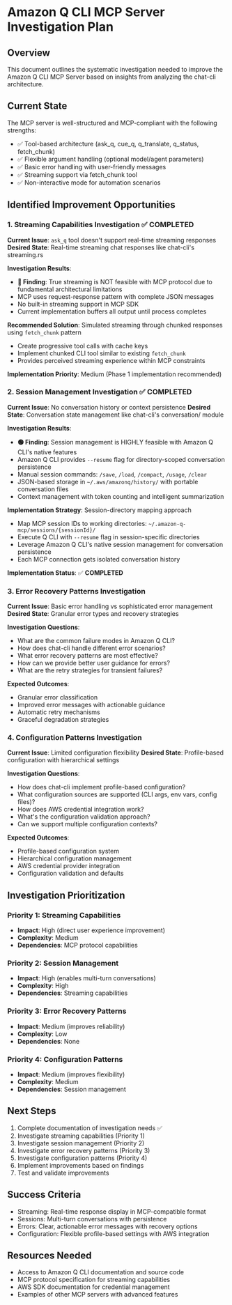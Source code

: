 # Amazon Q CLI MCP Server Investigation Plan

## Overview
This document outlines the systematic investigation needed to improve the Amazon Q CLI MCP Server based on insights from analyzing the chat-cli architecture.

## Current State
The MCP server is well-structured and MCP-compliant with the following strengths:
- ✅ Tool-based architecture (ask_q, cue_q, q_translate, q_status, fetch_chunk)
- ✅ Flexible argument handling (optional model/agent parameters)
- ✅ Basic error handling with user-friendly messages
- ✅ Streaming support via fetch_chunk tool
- ✅ Non-interactive mode for automation scenarios

## Identified Improvement Opportunities

### 1. Streaming Capabilities Investigation ✅ **COMPLETED**
**Current Issue**: `ask_q` tool doesn't support real-time streaming responses
**Desired State**: Real-time streaming chat responses like chat-cli's streaming.rs

**Investigation Results**:
- **🔴 Finding**: True streaming is NOT feasible with MCP protocol due to fundamental architectural limitations
- MCP uses request-response pattern with complete JSON messages
- No built-in streaming support in MCP SDK
- Current implementation buffers all output until process completes

**Recommended Solution**: Simulated streaming through chunked responses using `fetch_chunk` pattern
- Create progressive tool calls with cache keys
- Implement chunked CLI tool similar to existing `fetch_chunk`
- Provides perceived streaming experience within MCP constraints

**Implementation Priority**: Medium (Phase 1 implementation recommended)

### 2. Session Management Investigation ✅ **COMPLETED**
**Current Issue**: No conversation history or context persistence
**Desired State**: Conversation state management like chat-cli's conversation/ module

**Investigation Results**:
- **🟢 Finding**: Session management is HIGHLY feasible with Amazon Q CLI's native features
- Amazon Q CLI provides `--resume` flag for directory-scoped conversation persistence
- Manual session commands: `/save`, `/load`, `/compact`, `/usage`, `/clear`
- JSON-based storage in `~/.aws/amazonq/history/` with portable conversation files
- Context management with token counting and intelligent summarization

**Implementation Strategy**: Session-directory mapping approach
- Map MCP session IDs to working directories: `~/.amazon-q-mcp/sessions/{sessionId}/`
- Execute Q CLI with `--resume` flag in session-specific directories
- Leverage Amazon Q CLI's native session management for conversation persistence
- Each MCP connection gets isolated conversation history

**Implementation Status**: ✅ **COMPLETED**

### 3. Error Recovery Patterns Investigation
**Current Issue**: Basic error handling vs sophisticated error management
**Desired State**: Granular error types and recovery strategies

**Investigation Questions**:
- What are the common failure modes in Amazon Q CLI?
- How does chat-cli handle different error scenarios?
- What error recovery patterns are most effective?
- How can we provide better user guidance for errors?
- What are the retry strategies for transient failures?

**Expected Outcomes**:
- Granular error classification
- Improved error messages with actionable guidance
- Automatic retry mechanisms
- Graceful degradation strategies

### 4. Configuration Patterns Investigation
**Current Issue**: Limited configuration flexibility
**Desired State**: Profile-based configuration with hierarchical settings

**Investigation Questions**:
- How does chat-cli implement profile-based configuration?
- What configuration sources are supported (CLI args, env vars, config files)?
- How does AWS credential integration work?
- What's the configuration validation approach?
- Can we support multiple configuration contexts?

**Expected Outcomes**:
- Profile-based configuration system
- Hierarchical configuration management
- AWS credential provider integration
- Configuration validation and defaults

## Investigation Prioritization

### Priority 1: Streaming Capabilities
- **Impact**: High (direct user experience improvement)
- **Complexity**: Medium
- **Dependencies**: MCP protocol capabilities

### Priority 2: Session Management  
- **Impact**: High (enables multi-turn conversations)
- **Complexity**: High
- **Dependencies**: Streaming capabilities

### Priority 3: Error Recovery Patterns
- **Impact**: Medium (improves reliability)
- **Complexity**: Low
- **Dependencies**: None

### Priority 4: Configuration Patterns
- **Impact**: Medium (improves flexibility)
- **Complexity**: Medium
- **Dependencies**: Session management

## Next Steps

1. Complete documentation of investigation needs ✅
2. Investigate streaming capabilities (Priority 1)
3. Investigate session management (Priority 2) 
4. Investigate error recovery patterns (Priority 3)
5. Investigate configuration patterns (Priority 4)
6. Implement improvements based on findings
7. Test and validate improvements

## Success Criteria

- Streaming: Real-time response display in MCP-compatible format
- Sessions: Multi-turn conversations with persistence
- Errors: Clear, actionable error messages with recovery options
- Configuration: Flexible profile-based settings with AWS integration

## Resources Needed

- Access to Amazon Q CLI documentation and source code
- MCP protocol specification for streaming capabilities
- AWS SDK documentation for credential management
- Examples of other MCP servers with advanced features